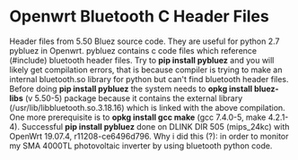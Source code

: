 # Openwrt Bluetooth C Header Files

Header files from 5.50 Bluez source code. They are useful for python 2.7 pybluez in Openwrt. pybluez contains c code files which reference (#include) bluetooth header files. Try to __pip install pybluez__ and you will likely get compilation errors, that is because compiler is trying to make an internal bluetooth.so library for python but can't find bluetooth header files. Before doing __pip install pybluez__ the system needs to __opkg install bluez-libs__ (v 5.50-5) package because it contains the external library (/usr/lib/libbluetooth.so.3.18.16) which is linked with the above compilation. One more prerequisite is to __opkg install gcc make__ (gcc 7.4.0-5, make 4.2.1-4). Successful __pip install pybluez__ done on DLINK DIR 505 (mips_24kc) with OpenWrt 19.07.4, r11208-ce6496d796. Why i did this (?): in order to monitor my SMA 4000TL photovoltaic inverter by using bluetooth python code.
